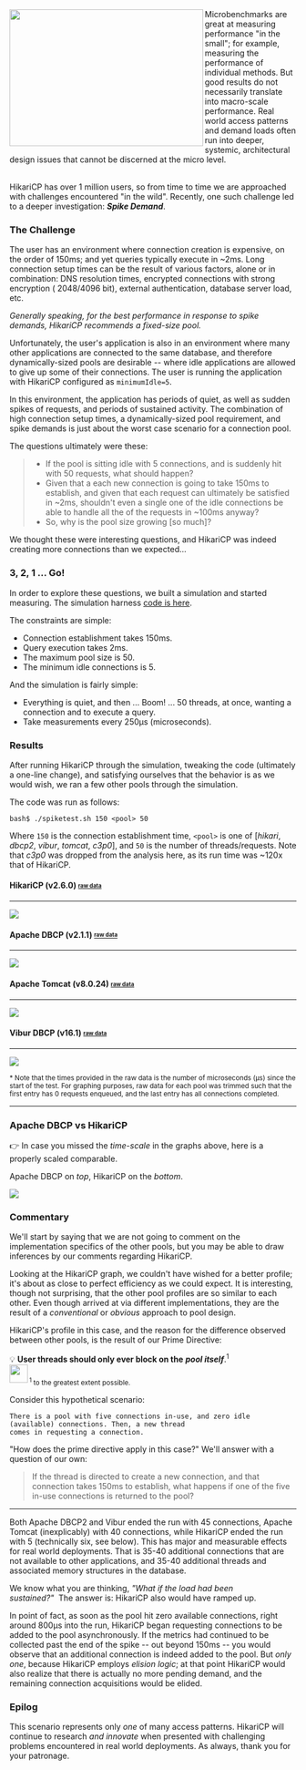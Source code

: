 <img width="340" height="240" align="left" src="https://github.com/brettwooldridge/HikariCP/wiki/welcome-to-the-jungle.jpg">
Microbenchmarks are great at measuring performance "in the small"; for example, measuring the performance of individual methods. But good results do not necessarily translate into macro-scale performance.  Real world access patterns and demand loads often run into deeper, systemic, architectural design issues that cannot be discerned at the micro level.<br><br>

HikariCP has over 1 million users, so from time to time we are approached with challenges
encountered "in the wild". Recently, one such challenge led to a deeper investigation:
***Spike Demand***.

### The Challenge

The user has an environment where connection creation is expensive, on the order of 150ms; and yet
queries typically execute in ~2ms. Long connection setup times can be the result of various factors,
alone or in combination: DNS resolution times, encrypted connections with strong encryption (
2048/4096 bit), external authentication, database server load, etc.

*Generally speaking, for the best performance in response to spike demands, HikariCP recommends a
fixed-size pool.*

Unfortunately, the user's application is also in an environment where many other applications are
connected to the same database, and therefore dynamically-sized pools are desirable -- where idle
applications are allowed to give up some of their connections. The user is running the application
with HikariCP configured as ``minimumIdle=5``.

In this environment, the application has periods of quiet, as well as sudden spikes of requests, and
periods of sustained activity. The combination of high connection setup times, a dynamically-sized
pool requirement, and spike demands is just about the worst case scenario for a connection pool.

The questions ultimately were these:

> * If the pool is sitting idle with 5 connections, and is suddenly hit with 50 requests, what
    should happen?
> * Given that a each new connection is going to take 150ms to establish, and given that each
    request can ultimately be satisfied in ~2ms, shouldn't even a single one of the idle connections
    be able to handle all the of the requests in ~100ms anyway?
> * So, why is the pool size growing [so much]?

We thought these were interesting questions, and HikariCP was indeed creating more connections than
we expected...

### 3, 2, 1 ... Go!

In order to explore these questions, we built a simulation and started measuring. The simulation
harness [code is here](https://github.com/brettwooldridge/HikariCP-benchmark/blob/master/src/test/java/com/zaxxer/hikari/benchmark/SpikeLoadTest.java).

The constraints are simple:

* Connection establishment takes 150ms.
* Query execution takes 2ms.
* The maximum pool size is 50.
* The minimum idle connections is 5.

And the simulation is fairly simple:

* Everything is quiet, and then ... Boom! ... 50 threads, at once, wanting a connection and to
  execute a query.
* Take measurements every 250μs (microseconds).

### Results

After running HikariCP through the simulation, tweaking the code (ultimately a one-line change), and
satisfying ourselves that the behavior is as we would wish, we ran a few other pools through the
simulation.

The code was run as follows:

```
bash$ ./spiketest.sh 150 <pool> 50
```

Where ``150`` is the connection establishment time, ``<pool>`` is one of [*hikari*, *dbcp2*,
*vibur*, *tomcat*, *c3p0*], and ``50`` is the number of threads/requests. Note that *c3p0* was
dropped from the analysis here, as its run time was ~120x that of HikariCP.

#### HikariCP (v2.6.0) <sub><sup><a href="https://github.com/brettwooldridge/HikariCP/wiki/Spike-Hikari-data.txt">raw data</a></sup></sub>

--------------------
[![](https://github.com/brettwooldridge/HikariCP/wiki/Spike-Hikari.png)](https://github.com/brettwooldridge/HikariCP/wiki/Spike-Hikari.png)

#### Apache DBCP (v2.1.1) <sub><sup><a href="https://github.com/brettwooldridge/HikariCP/wiki/Spike-DBCP2-data.txt">raw data</a></sup></sub>

--------------------
[![](https://github.com/brettwooldridge/HikariCP/wiki/Spike-DBCP2.png)](https://github.com/brettwooldridge/HikariCP/wiki/Spike-DBCP2.png)

#### Apache Tomcat (v8.0.24) <sub><sup><a href="https://github.com/brettwooldridge/HikariCP/wiki/Spike-Tomcat-data.txt">raw data</a></sup></sub>

--------------------
[![](https://github.com/brettwooldridge/HikariCP/wiki/Spike-Tomcat.png)](https://github.com/brettwooldridge/HikariCP/wiki/Spike-Tomcat.png)

#### Vibur DBCP (v16.1) <sub><sup><a href="https://github.com/brettwooldridge/HikariCP/wiki/Spike-Vibur-data.txt">raw data</a></sup></sub>

--------------------
[![](https://github.com/brettwooldridge/HikariCP/wiki/Spike-Vibur.png)](https://github.com/brettwooldridge/HikariCP/wiki/Spike-Vibur.png)

<sup>* Note that the times provided in the raw data is the number of microseconds (μs) since the
start of the test. For graphing purposes, raw data for each pool was trimmed such that the first
entry has 0 requests enqueued, and the last entry has all connections completed. </sup>

--------------------

### Apache DBCP vs HikariCP

:point_right: In case you missed the *time-scale* in the graphs above, here is a properly scaled
comparable.

Apache DBCP on *top*, HikariCP on the *bottom*.

[![](https://github.com/brettwooldridge/HikariCP/wiki/Spike-Compare.png)](https://github.com/brettwooldridge/HikariCP/wiki/Spike-Compare.png)

### Commentary

We'll start by saying that we are not going to comment on the implementation specifics of the other
pools, but you may be able to draw inferences by our comments regarding HikariCP.

Looking at the HikariCP graph, we couldn't have wished for a better profile; it's about as close to
perfect efficiency as we could expect. It is interesting, though not surprising, that the other pool
profiles are so similar to each other. Even though arrived at via different implementations, they
are the result of a *conventional* or *obvious* approach to pool design.

HikariCP's profile in this case, and the reason for the difference observed between other pools, is
the result of our Prime Directive:

💡 **User threads should only ever block on the** ***pool itself***.<sup>1</sup><br>
<img width="32px" src="https://github.com/brettwooldridge/HikariCP/wiki/space60x1.gif"><sub><sup>
1</sup>&nbsp;to the greatest extent possible.</sub>

Consider this hypothetical scenario:

```
There is a pool with five connections in-use, and zero idle (available) connections. Then, a new thread
comes in requesting a connection.
```

"How does the prime directive apply in this case?"  We'll answer with a question of our own:

> If the thread is directed to create a new connection, and that connection takes 150ms to
> establish, what happens if one of the five in-use connections is returned to the pool?

---------------------
Both Apache DBCP2 and Vibur ended the run with 45 connections, Apache Tomcat (inexplicably) with 40
connections, while HikariCP ended the run with 5 (technically six, see below). This has major and
measurable effects for real world deployments. That is 35-40 additional connections that are not
available to other applications, and 35-40 additional threads and associated memory structures in
the database.

We know what you are thinking, *"What if the load had been sustained?"*&nbsp;&nbsp;The answer is:
HikariCP also would have ramped up.

In point of fact, as soon as the pool hit zero available connections, right around 800μs into the
run, HikariCP began requesting connections to be added to the pool asynchronously. If the metrics
had continued to be collected past the end of the spike -- out beyond 150ms -- you would observe
that an additional connection is indeed added to the pool. But *only one*, because HikariCP employs
*elision logic*; at that point HikariCP would also realize that there is actually no more pending
demand, and the remaining connection acquisitions would be elided.

### Epilog

This scenario represents only *one* of many access patterns. HikariCP will continue to research *and
innovate* when presented with challenging problems encountered in real world deployments. As always,
thank you for your patronage.
